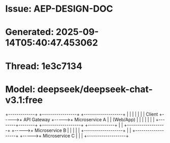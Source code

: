 # Issue: AEP-DESIGN-DOC
# Generated: 2025-09-14T05:40:47.453062
# Thread: 1e3c7134
# Model: deepseek/deepseek-chat-v3.1:free

+-------------+      +-----------------+      +-------------------+
|             |      |                 |      |                   |
|  Client     +----->+  API Gateway    +----->+  Microservice A   |
| (Web/App)   |      |                 |      |                   |
|             |      +--------+--------+      +-------------------+
+-------------+               |
                              |      +-------------------+
                              +----->+  Microservice B   |
                              |      |                   |
                              |      +-------------------+
                              |
                              |      +-------------------+
                              +----->+  Microservice C   |
                                     |                   |
                                     +-------------------+